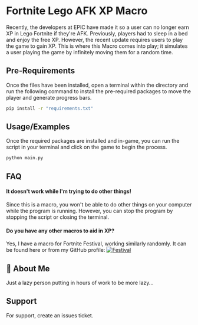 # Fortnite Lego AFK XP Macro

Recently, the developers at EPIC have made it so a user can no longer earn XP in Lego Fortnite if they're AFK. Previously, players had to sleep in a bed and enjoy the free XP. However, the recent update requires users to play the game to gain XP. This is where this Macro comes into play; it simulates a user playing the game by infinitely moving them for a random time.

## Pre-Requirements
Once the files have been installed, open a terminal within the directory and run the following command to install the pre-required packages to move the player and generate progress bars.
```bash
pip install -r "requirements.txt"
```

## Usage/Examples
Once the required packages are installed and in-game, you can run the script in your terminal and click on the game to begin the process.

```bash
python main.py
```


## FAQ

#### It doesn't work while I'm trying to do other things!

Since this is a macro, you won't be able to do other things on your computer while the program is running. However, you can stop the program by stopping the script or closing the terminal.

#### Do you have any other macros to aid in XP?

Yes, I have a macro for Fortnite Festival, working similarly randomly. It can be found here or from my GitHub profile:
[![Festival](https://img.shields.io/badge/N4GR-Festival%20XP%20Macro-red?style=for-the-badge&logo=github&logoColor=red&logoSize=auto&labelColor=white)](https://github.com/N4GR/Fortnite-Festival-Stage-AFK-XP-Macro)

## 🚀 About Me
Just a lazy person putting in hours of work to be more lazy...



## Support
For support, create an issues ticket.
